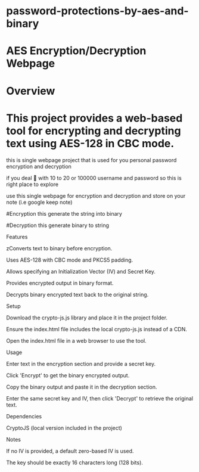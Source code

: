 # password-protections-by-aes-and-binary

# AES Encryption/Decryption Webpage

# Overview

# This project provides a web-based tool for encrypting and decrypting text using AES-128 in CBC mode.

this is single webpage project that is used for you personal password encryption and decryption 

if you deal 🤝 with 10 to 20 or 100000 username and password so this is right place to explore

use this single webpage for encryption and decryption and store on your note (i.e google keep note)

#Encryption
this generate the string into binary

#Decryption
this generate binary to string


Features

zConverts text to binary before encryption.

Uses AES-128 with CBC mode and PKCS5 padding.

Allows specifying an Initialization Vector (IV) and Secret Key.

Provides encrypted output in binary format.

Decrypts binary encrypted text back to the original string.

Setup

Download the crypto-js.js library and place it in the project folder.

Ensure the index.html file includes the local crypto-js.js instead of a CDN.

Open the index.html file in a web browser to use the tool.

Usage

Enter text in the encryption section and provide a secret key.

Click 'Encrypt' to get the binary encrypted output.

Copy the binary output and paste it in the decryption section.

Enter the same secret key and IV, then click 'Decrypt' to retrieve the original text.

Dependencies

CryptoJS (local version included in the project)

Notes

If no IV is provided, a default zero-based IV is used.

The key should be exactly 16 characters long (128 bits).

